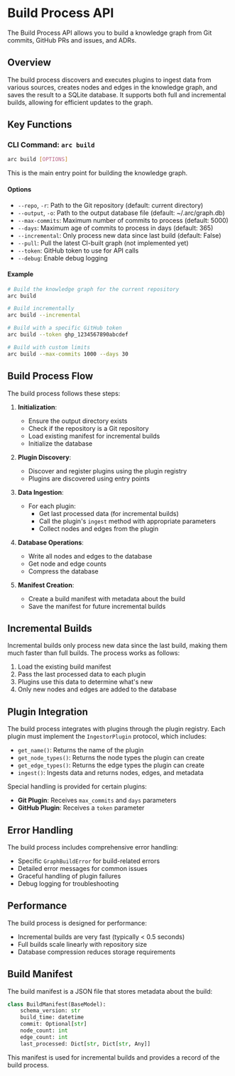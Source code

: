 # Build Process API

The Build Process API allows you to build a knowledge graph from Git commits, GitHub PRs and issues, and ADRs.

## Overview

The build process discovers and executes plugins to ingest data from various sources, creates nodes and edges in the knowledge graph, and saves the result to a SQLite database. It supports both full and incremental builds, allowing for efficient updates to the graph.

## Key Functions

### CLI Command: `arc build`

```bash
arc build [OPTIONS]
```

This is the main entry point for building the knowledge graph.

#### Options

- `--repo`, `-r`: Path to the Git repository (default: current directory)
- `--output`, `-o`: Path to the output database file (default: ~/.arc/graph.db)
- `--max-commits`: Maximum number of commits to process (default: 5000)
- `--days`: Maximum age of commits to process in days (default: 365)
- `--incremental`: Only process new data since last build (default: False)
- `--pull`: Pull the latest CI-built graph (not implemented yet)
- `--token`: GitHub token to use for API calls
- `--debug`: Enable debug logging

#### Example

```bash
# Build the knowledge graph for the current repository
arc build

# Build incrementally
arc build --incremental

# Build with a specific GitHub token
arc build --token ghp_1234567890abcdef

# Build with custom limits
arc build --max-commits 1000 --days 30
```

## Build Process Flow

The build process follows these steps:

1. **Initialization**:
   - Ensure the output directory exists
   - Check if the repository is a Git repository
   - Load existing manifest for incremental builds
   - Initialize the database

2. **Plugin Discovery**:
   - Discover and register plugins using the plugin registry
   - Plugins are discovered using entry points

3. **Data Ingestion**:
   - For each plugin:
     - Get last processed data (for incremental builds)
     - Call the plugin's `ingest` method with appropriate parameters
     - Collect nodes and edges from the plugin

4. **Database Operations**:
   - Write all nodes and edges to the database
   - Get node and edge counts
   - Compress the database

5. **Manifest Creation**:
   - Create a build manifest with metadata about the build
   - Save the manifest for future incremental builds

## Incremental Builds

Incremental builds only process new data since the last build, making them much faster than full builds. The process works as follows:

1. Load the existing build manifest
2. Pass the last processed data to each plugin
3. Plugins use this data to determine what's new
4. Only new nodes and edges are added to the database

## Plugin Integration

The build process integrates with plugins through the plugin registry. Each plugin must implement the `IngestorPlugin` protocol, which includes:

- `get_name()`: Returns the name of the plugin
- `get_node_types()`: Returns the node types the plugin can create
- `get_edge_types()`: Returns the edge types the plugin can create
- `ingest()`: Ingests data and returns nodes, edges, and metadata

Special handling is provided for certain plugins:

- **Git Plugin**: Receives `max_commits` and `days` parameters
- **GitHub Plugin**: Receives a `token` parameter

## Error Handling

The build process includes comprehensive error handling:

- Specific `GraphBuildError` for build-related errors
- Detailed error messages for common issues
- Graceful handling of plugin failures
- Debug logging for troubleshooting

## Performance

The build process is designed for performance:

- Incremental builds are very fast (typically < 0.5 seconds)
- Full builds scale linearly with repository size
- Database compression reduces storage requirements

## Build Manifest

The build manifest is a JSON file that stores metadata about the build:

```python
class BuildManifest(BaseModel):
    schema_version: str
    build_time: datetime
    commit: Optional[str]
    node_count: int
    edge_count: int
    last_processed: Dict[str, Dict[str, Any]]
```

This manifest is used for incremental builds and provides a record of the build process.
